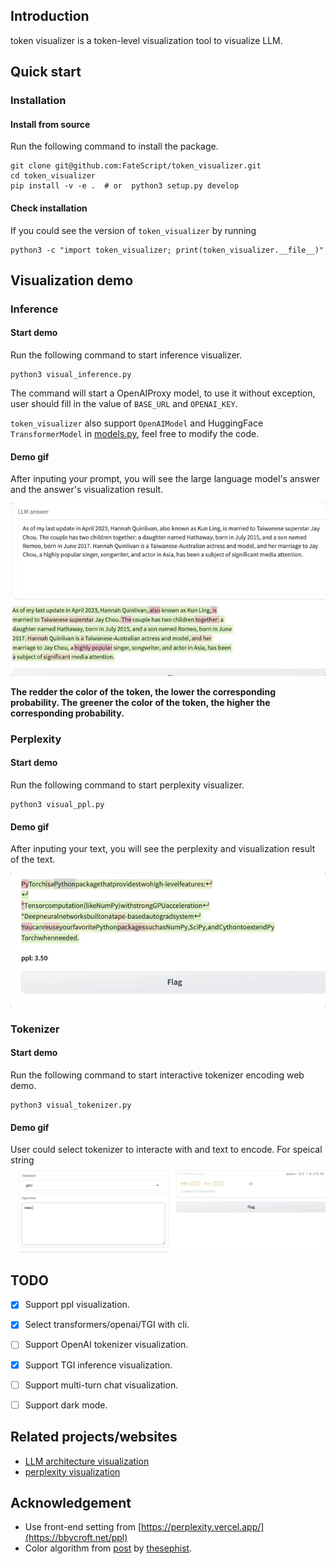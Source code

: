 
## Introduction
token visualizer is a token-level visualization tool to visualize LLM.

## Quick start

### Installation

#### Install from source

Run the following command to install the package.
```shell
git clone git@github.com:FateScript/token_visualizer.git
cd token_visualizer
pip install -v -e .  # or  python3 setup.py develop
```

#### Check installation

If you could see the version of `token_visualizer` by running 
```shell
python3 -c "import token_visualizer; print(token_visualizer.__file__)"
```

## Visualization demo

### Inference

#### Start demo
Run the following command to start inference visualizer.
```shell
python3 visual_inference.py
```

The command will start a OpenAIProxy model, to use it without exception, user should fill in the value of `BASE_URL` and `OPENAI_KEY`.

`token_visualizer` also support `OpenAIModel` and HuggingFace `TransformerModel` in [models.py](https://github.com/FateScript/token_visualizer/blob/main/token_visualizer/models.py), feel free to modify the code.

#### Demo gif
After inputing your prompt, you will see the large language model's answer and the answer's visualization result.

<img src="assets/inference.gif">

**The redder the color of the token, the lower the corresponding probability. The greener the color of the token, the higher the corresponding probability.**

### Perplexity

#### Start demo
Run the following command to start perplexity visualizer.

```shell
python3 visual_ppl.py
```

#### Demo gif
After inputing your text, you will see the perplexity and visualization result of the text.

<img src="assets/ppl.gif">

### Tokenizer

#### Start demo
Run the following command to start interactive tokenizer encoding web demo.

```shell
python3 visual_tokenizer.py
```

#### Demo gif
User could select tokenizer to interacte with and text to encode. For speical string 
<img src="assets/tokenizer.gif">


## TODO
- [x] Support ppl visualization.
- [x] Select transformers/openai/TGI with cli.
- [ ] Support OpenAI tokenizer visualization.
- [x] Support TGI inference visualization.
- [ ] Support multi-turn chat visualization.
- [ ] Support dark mode.


## Related projects/websites

* [LLM architecture visualization](https://bbycroft.net/llm)
* [perplexity visualization](https://bbycroft.net/ppl)


## Acknowledgement

* Use front-end setting from [https://perplexity.vercel.app/](https://bbycroft.net/ppl)
* Color algorithm from [post](https://twitter.com/thesephist/status/1617909119423500288) by [thesephist](https://twitter.com/thesephist).
